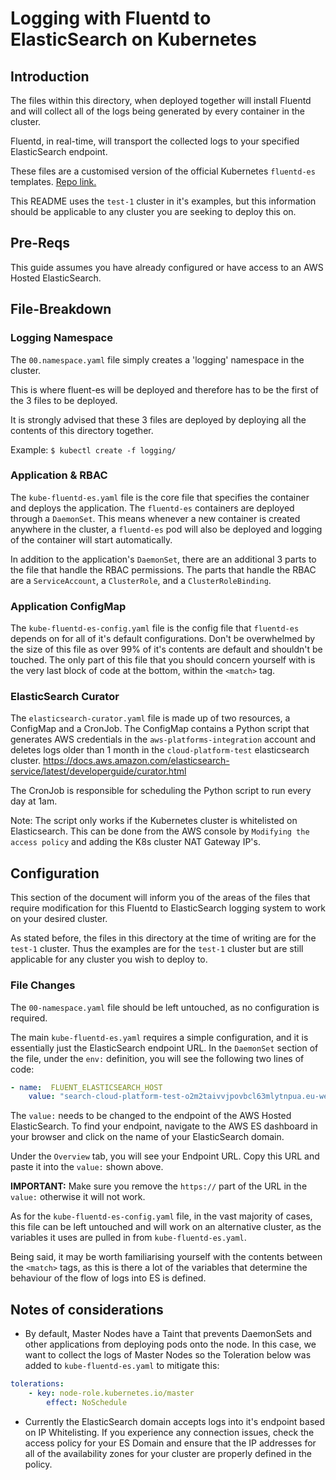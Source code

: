 # Logging with Fluentd to ElasticSearch on Kubernetes 

## Introduction
The files within this directory, when deployed together will install Fluentd and will collect all of the logs being generated by every container in the cluster.

Fluentd, in real-time, will transport the collected logs to your specified ElasticSearch endpoint.

These files are a customised version of the official Kubernetes `fluentd-es` templates. [Repo link.](https://github.com/kubernetes/kubernetes/tree/master/cluster/addons/fluentd-elasticsearch)

This README uses the `test-1` cluster in it's examples, but this information should be applicable to any cluster you are seeking to deploy this on.

## Pre-Reqs
This guide assumes you have already configured or have access to an AWS Hosted ElasticSearch.

## File-Breakdown

### Logging Namespace

The `00.namespace.yaml` file simply creates a 'logging' namespace in the cluster. 

This is where fluent-es will be deployed and therefore has to be the first of the 3 files to be deployed.

It is strongly advised that these 3 files are deployed by deploying all the contents of this directory together. 

Example: `$ kubectl create -f logging/`

### Application & RBAC

The `kube-fluentd-es.yaml` file is the core file that specifies the container and deploys the application. The `fluentd-es` containers are deployed through a `DaemonSet`. This means whenever a new container is created anywhere in the cluster, a `fluentd-es` pod will also be deployed and logging of the container will start automatically. 

In addition to the application's `DaemonSet`, there are an additional 3 parts to the file that handle the RBAC permissions. The parts that handle the RBAC are a `ServiceAccount`, a `ClusterRole`, and a `ClusterRoleBinding`. 

### Application ConfigMap

The `kube-fluentd-es-config.yaml` file is the config file that `fluentd-es` depends on for all of it's default configurations. Don't be overwhelmed by the size of this file as over 99% of it's contents are default and shouldn't be touched. The only part of this file that you should concern yourself with is the very last block of code at the bottom, within the `<match>` tag.

### ElasticSearch Curator

The `elasticsearch-curator.yaml` file is made up of two resources, a ConfigMap and a CronJob. The ConfigMap contains a Python script that generates AWS credentials in the `aws-platforms-integration` account and deletes logs older than 1 month in the `cloud-platform-test` elasticsearch cluster. 
https://docs.aws.amazon.com/elasticsearch-service/latest/developerguide/curator.html

The CronJob is responsible for scheduling the Python script to run every day at 1am. 

Note: The script only works if the Kubernetes cluster is whitelisted on Elasticsearch. This can be done from the AWS console by `Modifying the access policy` and adding the K8s cluster NAT Gateway IP's.

## Configuration 

This section of the document will inform you of the areas of the files that require modification for this Fluentd to ElasticSearch logging system to work on your desired cluster. 

As stated before, the files in this directory at the time of writing are for the `test-1` cluster. Thus the examples are for the `test-1` cluster but are still applicable for any cluster you wish to deploy to.

### File Changes

The `00-namespace.yaml` file should be left untouched, as no configuration is required. 

The main `kube-fluentd-es.yaml` requires a simple configuration, and it is essentially just the ElasticSearch endpoint URL.
In the `DaemonSet` section of the file, under the `env:` definition, you will see the following two lines of code:
```yaml
- name:  FLUENT_ELASTICSEARCH_HOST
    value: "search-cloud-platform-test-o2m2taivvjpovbcl63mlytnpua.eu-west-1.es.amazonaws.com"
```
The `value:` needs to be changed to the endpoint of the AWS Hosted ElasticSearch. To find your endpoint, navigate to the AWS ES dashboard in your browser and click on the name of your ElasticSearch domain.

Under the `Overview` tab, you will see your Endpoint URL. Copy this URL and paste it into the `value:` shown above. 

**IMPORTANT:** Make sure you remove the `https://` part of the URL in the `value:` otherwise it will not work.

As for the `kube-fluentd-es-config.yaml` file, in the vast majority of cases, this file can be left untouched and will work on an alternative cluster, as the variables it uses are pulled in from `kube-fluentd-es.yaml`. 

Being said, it may be worth familiarising yourself with the contents between the `<match>` tags, as this is there a lot of the variables that determine the behaviour of the flow of logs into ES is defined.

## Notes of considerations

* By default, Master Nodes have a Taint that prevents DaemonSets and other applications from deploying pods onto the node. In this case, we want to collect the logs of Master Nodes so the Toleration below was added to `kube-fluentd-es.yaml` to mitigate this:
```yaml
tolerations:
    - key: node-role.kubernetes.io/master
        effect: NoSchedule
```

* Currently the ElasticSearch domain accepts logs into it's endpoint based on IP Whitelisting. If you experience any connection issues, check the access policy for your ES Domain and ensure that the IP addresses for all of the availability zones for your cluster are properly defined in the policy.